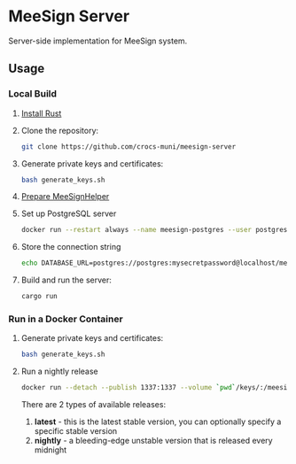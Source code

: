 # MeeSign Server

Server-side implementation for MeeSign system.

## Usage

### Local Build

1. [Install Rust](https://www.rust-lang.org/tools/install)

2. Clone the repository:

   ```bash
   git clone https://github.com/crocs-muni/meesign-server
   ```

3. Generate private keys and certificates:

   ```bash
   bash generate_keys.sh
   ```

4. [Prepare MeeSignHelper](https://github.com/dufkan/meesign-helper)

5. Set up PostgreSQL server

   ```bash
   docker run --restart always --name meesign-postgres --user postgres -e POSTGRES_PASSWORD=mysecretpassword -d -p 5432:5432 postgres
   ```

6. Store the connection string

   ```bash
   echo DATABASE_URL=postgres://postgres:mysecretpassword@localhost/meesign >> .env
   ```

7. Build and run the server:

   ```bash
   cargo run
   ```

### Run in a Docker Container

1. Generate private keys and certificates:

   ```bash
   bash generate_keys.sh
   ```

2. Run a nightly release
   ```bash
   docker run --detach --publish 1337:1337 --volume `pwd`/keys/:/meesign/keys/ crocsmuni/meesign:nightly
   ```
   There are 2 types of available releases:
   1. **latest** - this is the latest stable version, you can optionally specify a specific stable version
   2. **nightly** - a bleeding-edge unstable version that is released every midnight
